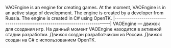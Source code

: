 VAOEngine is an engine for creating games. 
At the moment, VAOEngine is in an active stage of development. 
The engine is created by a developer from Russia. 
The engine is created in C# using OpenTK.
|----------------------------------------------------------------------------|
VAOEngine — движок для создания игр. 
На данный момент VAOEngine находится в активной стадии разработки. 
Движок создан разработчиком из России. 
Движок создан на C# с использованием OpenTK.
